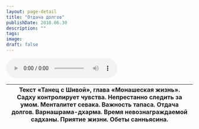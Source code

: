 ```yaml
---
layout: page-detail
title: "Отдача долгов"
publishDate: 2018.06.30
description: ""
tags:
image:
draft: false
---
```


<audio title="2018.06.30 - Отдача долгов.mp3" src="/upload/iblock/3d9/3d9c4d99f221e8b67060d74f6fdc6610.mp3" controls=""></audio>

| Текст «Танец с Шивой», глава «Монашеская жизнь». Садху контролирует чувства. Непрестанно следить за умом. Менталитет севака. Важность тапаса. Отдача долгов. Варнашрама-дхарма. Время невознаграждаемой садханы. Приятие жизни. Обеты санньясина. |
| ------------------------------------------------------------------------------------------------------------------------------------------------------------------------------------------------------------------------------------------------- |

  
